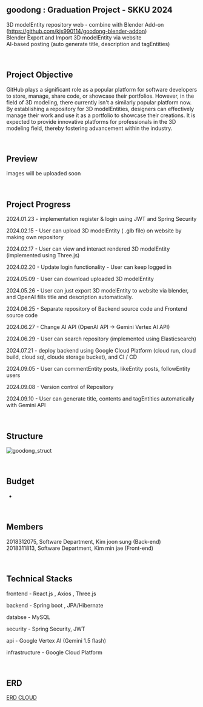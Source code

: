 ## goodong : Graduation Project - SKKU 2024

3D modelEntity repository web - combine with Blender Add-on (https://github.com/kjs990114/goodong-blender-addon)<br>
Blender Export and Import 3D modelEntity via website<br>
AI-based posting (auto generate title, description and tagEntities)

  
  <br>

## Project Objective

GitHub plays a significant role as a popular platform for software developers to
store, manage, share code, or showcase their portfolios. However, in the field of
3D modeling, there currently isn't a similarly popular platform now. By
establishing a repository for 3D modelEntities, designers can effectively manage their
work and use it as a portfolio to showcase their creations. It is expected to
provide innovative platforms for professionals in the 3D modeling field, thereby
fostering advancement within the industry.

<br>

## Preview

images will be uploaded soon 

<br>

## Project Progress

2024.01.23 - implementation register & login using JWT and Spring Security  <br>

2024.02.15 - User can upload 3D modelEntity ( .glb file) on website by making own repository<br>

2024.02.17 - User can view and interact rendered 3D modelEntity (implemented using Three.js)<br>

2024.02.20 - Update login functionality - User can keep logged in<br>

2024.05.09 - User can download uploaded 3D modelEntity<br>

2024.05.26  - User can just export 3D modelEntity to website via blender, and OpenAI fills title and description automatically.<br>

2024.06.25 - Separate repository of Backend source code and Frontend source code<br>

2024.06.27 - 	Change AI API (OpenAI API -> Gemini Vertex AI API) <br>

2024.06.29 - User can search repository (implemented using Elasticsearch)

2024.07.21 - deploy backend using Google Cloud Platform (cloud run, cloud build, cloud sql, cloude storage bucket), and CI / CD

2024.09.05 - User can commentEntity posts, likeEntity posts, followEntity users

2024.09.08 - Version control of Repository

2024.09.10 - User can generate title, contents and tagEntities automatically with Gemini API

<br>

## Structure

![goodong_struct](https://github.com/userEntity-attachments/assets/143ae666-5c24-4d54-86e5-00582f86136b)


<br>


## Budget
-
<br>


## Members

2018312075, Software Department, Kim joon sung (Back-end)<br>
2018311813, Software Department, Kim min jae (Front-end)

<br>


## Technical Stacks

frontend - React.js , Axios , Three.js

backend - Spring boot , JPA/Hibernate

databse - MySQL

security - Spring Security, JWT

api - Google Vertex AI (Gemini 1.5 flash)

infrastructure - Google Cloud Platform

<br>

## ERD
[ERD CLOUD](https://www.erdcloud.com/d/M9LBJgsyBpjDeoR3r)
